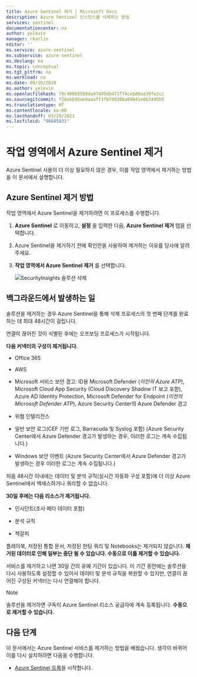 ```yaml
---
title: Azure Sentinel 제거 | Microsoft Docs
description: Azure Sentinel 인스턴스를 삭제하는 방법
services: sentinel
documentationcenter: na
author: yelevin
manager: rkarlin
editor: ''
ms.service: azure-sentinel
ms.subservice: azure-sentinel
ms.devlang: na
ms.topic: conceptual
ms.tgt_pltfrm: na
ms.workload: na
ms.date: 09/16/2020
ms.author: yelevin
ms.openlocfilehash: f9c400b55b0da47495db4f1ff4ceb86aa39fe2cc
ms.sourcegitcommit: f28ebb95ae9aaaff3f87d8388a09b41e0b3445b5
ms.translationtype: HT
ms.contentlocale: ko-KR
ms.lasthandoff: 03/29/2021
ms.locfileid: "90885831"
---
```

# <a name="remove-azure-sentinel-from-your-workspace"></a>작업 영역에서 Azure Sentinel 제거

Azure Sentinel 사용이 더 이상 필요하지 않은 경우, 이를 작업 영역에서 제거하는 방법을 이 문서에서 설명합니다.

## <a name="how-to-remove-azure-sentinel"></a>Azure Sentinel 제거 방법

작업 영역에서 Azure Sentinel을 제거하려면 이 프로세스를 수행합니다.

1. **Azure Sentinel** 로 이동하고, **설정** 을 입력한 다음, **Azure Sentinel 제거** 탭을 선택합니다.

1. Azure Sentinel을 제거하기 전에 확인란을 사용하여 제거하는 이유를 당사에 알려 주세요.

1. **작업 영역에서 Azure Sentinel 제거** 를 선택합니다.
    
    ![SecurityInsights 솔루션 삭제](media/offboard/delete-solution.png)

## <a name="what-happens-behind-the-scenes"></a>백그라운드에서 발생하는 일

솔루션을 제거하는 경우 Azure Sentinel을 통해 삭제 프로세스의 첫 번째 단계를 완료하는 데 최대 48시간이 걸립니다.

연결이 끊어진 것이 식별된 후에는 오프보딩 프로세스가 시작됩니다.

**다음 커넥터의 구성이 제거됩니다.**
-   Office 365

-   AWS

-   Microsoft 서비스 보안 경고: ID용 Microsoft Defender (*이전의 Azure ATP*), Microsoft Cloud App Security (Cloud Discovery Shadow IT 보고 포함), Azure AD Identity Protection, Microsoft Defender for Endpoint (*이전의 Microsoft Defender ATP*), Azure Security Center의 Azure Defender 경고

-   위협 인텔리전스

-   일반 보안 로그(CEF 기반 로그, Barracuda 및 Syslog 포함) (Azure Security Center에서 Azure Defender 경고가 발생하는 경우, 이러한 로그는 계속 수집됩니다.)

-   Windows 보안 이벤트 (Azure Security Center에서 Azure Defender 경고가 발생하는 경우 이러한 로그는 계속 수집됩니다.)

처음 48시간 이내에는 데이터 및 분석 규칙(실시간 자동화 구성 포함)에 더 이상 Azure Sentinel에서 액세스하거나 쿼리할 수 ​​없습니다.

**30일 후에는 다음 리소스가 제거됩니다.**

-   인시던트(조사 메타 데이터 포함)

-   분석 규칙

-   책갈피

플레이북, 저장된 통합 문서, 저장된 헌팅 쿼리 및 Notebooks는 제거되지 않습니다. **제거된 데이터로 인해 일부는 중단 될 수 있습니다. 수동으로 이를 제거할 수 있습니다.**

서비스를 제거하고 나면 30일 간의 유예 기간이 있습니다. 이 기간 동안에는 솔루션을 다시 사용하도록 설정할 수 있어서 데이터 및 분석 규칙을 복원할 수 있지만, 연결이 끊어진 구성된 커넥터는 다시 연결해야 합니다.

> [!NOTE]
> 솔루션을 제거하면 구독이 Azure Sentinel 리소스 공급자에 계속 등록됩니다. **수동으로 제거할 수 있습니다.**




## <a name="next-steps"></a>다음 단계
이 문서에서는 Azure Sentinel 서비스를 제거하는 방법을 배웠습니다. 생각이 바뀌어 이를 다시 설치하려면 다음을 수행합니다.
- [Azure Sentinel 등록](quickstart-onboard.md)을 시작합니다.
